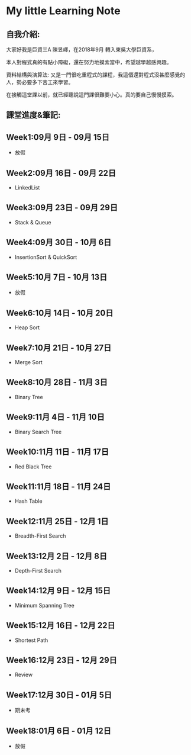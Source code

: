 # My little Learning Note

## 自我介紹:

大家好我是巨資三A 陳昱嶧，在2018年9月 轉入東吳大學巨資系，

本人對程式真的有點小障礙，還在努力地摸索當中，希望越學越感興趣。

資料結構與演算法: 又是一門很吃重程式的課程，我這個還對程式沒甚麼感覺的人，勢必要多下苦工來學習。

在接觸這堂課以前，就已經聽說這門課很難要小心。真的要自己慢慢摸索。

## 課堂進度&筆記:

## Week1:09月 9日 - 09月 15日
- 放假

## Week2:09月 16日 - 09月 22日
- LinkedList

## Week3:09月 23日 - 09月 29日
- Stack & Queue

## Week4:09月 30日 - 10月 6日
- InsertionSort & QuickSort

## Week5:10月 7日 - 10月 13日
- 放假

## Week6:10月 14日 - 10月 20日
- Heap Sort


## Week7:10月 21日 - 10月 27日
- Merge Sort


## Week8:10月 28日 - 11月 3日
- Binary Tree


## Week9:11月 4日 - 11月 10日
- Binary Search Tree


## Week10:11月 11日 - 11月 17日
- Red Black Tree


## Week11:11月 18日 - 11月 24日
- Hash Table


## Week12:11月 25日 - 12月 1日
- Breadth-First Search


## Week13:12月 2日 - 12月 8日
- Depth-First Search


## Week14:12月 9日 - 12月 15日
- Minimum Spanning Tree


## Week15:12月 16日 - 12月 22日
- Shortest Path


## Week16:12月 23日 - 12月 29日
- Review


## Week17:12月 30日 - 01月 5日
- 期末考


## Week18:01月 6日 - 01月 12日
- 放假
